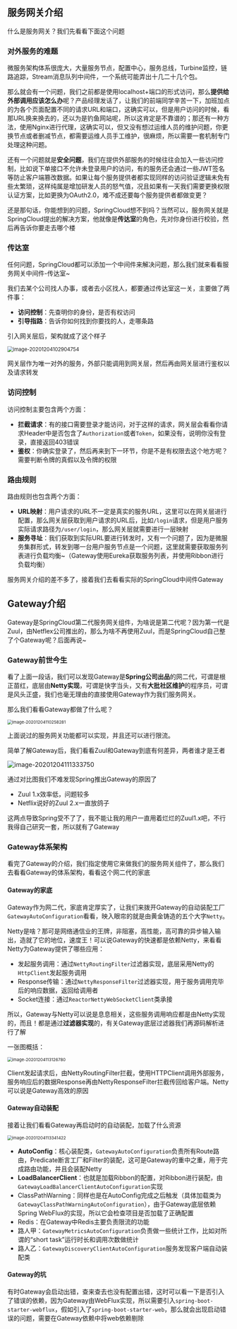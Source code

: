 ## 服务网关介绍

什么是服务网关？我们先看看下面这个问题

### 对外服务的难题

微服务架构体系很庞大，大量服务节点，配置中心，服务总线，Turbine监控，链路追踪，Stream消息队列中间件，一个系统可能弄出十几二十几个包。

那么就会有一个问题，我们之前都是使用localhost+端口的形式访问，那么**提供给外部调用应该怎么办**呢？产品经理发话了，让我们的前端同学辛苦一下，加班加点的为各个页面配置不同的请求URL和端口，这确实可以，但是用户访问的时候，看那URL换来换去的，还以为是钓鱼网站呢，所以这肯定是不靠谱的；那还有一种方法，使用Nginx进行代理，这确实可以，但又没有想过运维人员的维护问题，你更换节点或者删减节点，都需要运维人员手工维护，很麻烦，所以需要一套机制专门处理这种问题。

还有一个问题就是**安全问题**，我们在提供外部服务的时候往往会加入一些访问控制，比如说下单接口不允许未登录用户的访问，有的服务还会通过一些JWT签名等防止客户端篡改数据。如果让每个服务提供者都实现同样的访问验证逻辑未免有些太繁琐，这样纯属是增加研发人员的怒气值，况且如果有一天我们需要更换权限认证方案，比如更换为OAuth2.0，难不成还要每个服务提供者都做变更？

还是那句话，你能想到的问题，SpringCloud想不到吗？当然可以，服务网关就是SpringCloud提出的解决方案，他就像是**传达室**的角色，先对你身份进行校验，然后再告诉你要走去哪个楼

### 传达室

任何问题，SpringCloud都可以添加一个中间件来解决问题，那么我们就来看看服务网关中间件-传达室~

我们去某个公司找人办事，或者去小区找人，都要通过传达室这一关，主要做了两件事：

- **访问控制**：先查明你的身份，是否有权访问
- **引导指路**：告诉你如何找到你要找的人，走哪条路

引入网关层后，架构就成了这个样子

<img src="image/image-20201204102904754.png" alt="image-20201204102904754" style="zoom:80%;" />

网关层作为唯一对外的服务，外部只能调用到网关层，然后再由网关层进行鉴权以及请求转发

### 访问控制

访问控制主要包含两个方面：

- **拦截请求**：有的接口需要登录才能访问，对于这样的请求，网关层会看看你请求Header中是否包含了`Authorization`或者`Token`，如果没有，说明你没有登录，直接返回403错误
- **鉴权**：你确实登录了，然后再来到下一环节，你是不是有权限去这个地方呢？需要判断令牌的真假以及令牌的权限

### 路由规则

路由规则也包含两个方面：

- **URL映射**：用户请求的URL不一定是真实的服务URL，这里可以在网关层进行配置，那么网关层获取到用户请求的URL后，比如`/login`请求，但是用户服务实际请求路径为`/user/login`，那么网关层就需要进行一层映射
- **服务寻址**：我们获取到实际URL要进行转发时，又有一个问题了，因为是微服务集群形式，转发到哪一台用户服务节点是一个问题，这里就需要获取服务列表进行负载均衡~（Gateway使用Eureka获取服务列表，并使用Ribbon进行负载均衡）

服务网关介绍的差不多了，接着我们去看看实际的SpringCloud中间件Gateway

## Gateway介绍

Gateway是SpringCloud第二代服务网关组件，为啥说是第二代呢？因为第一代是Zuul，由Netflex公司推出的，那么为啥不再使用Zuul，而是SpringCloud自己整了个Gateway呢？后面再说~

### Gateway前世今生

看了上面一段话，我们可以发现Gateway是**Spring公司出品**的网二代，可谓是根正苗红，底层由**Netty实现**，可谓是快字当头，又有**大批社区维护**的程序员，可谓是风头正盛，我们也毫无理由的直接使用Gateway作为我们服务网关。

那么我们看看Gateway都做了什么呢？

<img src="image/image-20201204110258281.png" alt="image-20201204110258281" style="zoom:67%;" />

上面说过的服务网关功能都可以实现，并且还可以进行限流。

简单了解Gateway后，我们看看Zuul和Gateway到底有何差异，两者谁才是王者

![image-20201204111333750](image/image-20201204111333750.png)

通过对比图我们不难发现Spring推出Gateway的原因了

- Zuul 1.x效率低，问题较多
- Netflix说好的Zuul 2.x一直放鸽子

这两点导致Spring受不了了，我不能让我的用户一直用着烂烂的Zuul1.x吧，不行我得自己研究一套，所以就有了Gateway

### Gateway体系架构

看完了Gateway的介绍，我们指定使用它来做我们的服务网关组件了，那么我们去看看Gateway的体系架构，看看这个网二代的家底

#### Gateway的家底

Gateway作为网二代，家底肯定厚实了，让我们来拨开Gateway的自动装配工厂`GatewayAutoConfiguration`看看，映入眼帘的就是由黄金铸造的五个大字`Netty`。

Netty是啥？那可是网络通信业的王牌，非阻塞，高性能，高可靠的异步输入输出，造就了它的地位，速度王！可以说Gateway的快速都是依赖Netty，来看看Netty为Gateway提供了哪些应用：

- 发起服务调用：通过`NettyRoutingFilter`过滤器实现，底层采用Netty的`HttpClient`发起服务调用
- Response传输：通过`NettyResponseFilter`过滤器实现，用于服务调用完毕后的响应数据，返回给调用者
- Socket连接：通过`ReactorNettyWebSocketClient`类承接

所以，Gateway与Netty可以说是息息相关，这些服务调用响应都是由Netty实现的，而且！都是通过**过滤器实现**的，有关Gateway底层过滤器我们再源码解析进行了解

一张图概括：

<img src="image/image-20201204113126780.png" alt="image-20201204113126780" style="zoom:67%;" />

Client发起请求后，由NettyRoutingFilter拦截，使用HTTPClient调用外部服务，服务响应后的数据Response再由NettyResponseFilter拦截传回给客户端。Netty可以说是Gateway高效的原因

#### Gateway自动装配

接着让我们看看Gateway再启动时的自动装配，加载了什么资源

<img src="image/image-20201204113341422.png" alt="image-20201204113341422" style="zoom:67%;" />

- **AutoConfig**：核心装配类，`GatewayAutoConfiguration`负责所有Route路由，Predicate断言工厂和Filter的装配，这可是Gateway的重中之重，用于完成路由功能，并且会装配Netty
- **LoadBalancerClient**：也就是加载Ribbon的配置，对Ribbon进行装配，由`GatewayLoadBalancerClientAutoConfiguration`实现
- ClassPathWarning：同样也是在AutoConfig完成之后触发（具体加载类为`GatewayClassPathWarningAutoConfiguration`），由于Gateway底层依赖Spring WebFlux的实现，所以它会检查项目是否加载了正确配置
- Redis：在Gateway中Redis主要负责限流的功能
- 路人甲：`GatewayMetricsAutoConfiguration`负责做一些统计工作，比如对所谓的“short task”运行时长和调用次数做统计
- 路人乙：`GatewayDiscoveryClientAutoConfiguration`服务发现客户端自动装配类

#### Gateway的坑

有时Gateway会启动出错，查来查去也没有配置出错，这时可以看一下是否引入了错误的依赖，因为Gateway由WebFlux实现，所以需要引入`spring-boot-starter-webflux`，假如引入了`spring-boot-starter-web`，那么就会出现启动错误的问题，需要在Gateway依赖中将web依赖剔除